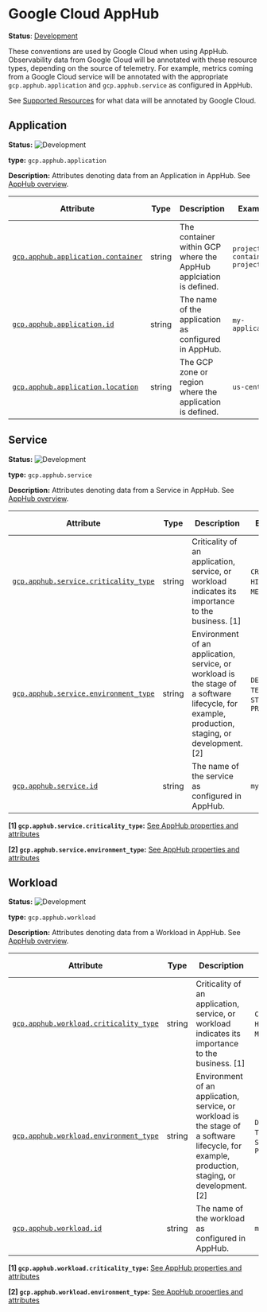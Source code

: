 # Google Cloud AppHub

**Status**: [Development][DocumentStatus]

These conventions are used by Google Cloud when using AppHub. Observability
data from Google Cloud will be annotated with these resource types, depending
on the source of telemetry. For example, metrics coming from a Google Cloud
service will be annotated with the appropriate `gcp.apphub.application` and
`gcp.apphub.service` as configured in AppHub.

See [Supported Resources](https://cloud.google.com/app-hub/docs/supported-resources) for what data will be annotated by Google Cloud.

## Application

<!-- semconv resource.gcp.apphub.application -->
<!-- NOTE: THIS TEXT IS AUTOGENERATED. DO NOT EDIT BY HAND. -->
<!-- see templates/registry/markdown/snippet.md.j2 -->
<!-- prettier-ignore-start -->
<!-- markdownlint-capture -->
<!-- markdownlint-disable -->


**Status:** ![Development](https://img.shields.io/badge/-development-blue)

**type:** `gcp.apphub.application`

**Description:** Attributes denoting data from an Application in AppHub. See [AppHub overview](https://cloud.google.com/app-hub/docs/overview).

| Attribute  | Type | Description  | Examples  | [Requirement Level](https://opentelemetry.io/docs/specs/semconv/general/attribute-requirement-level/) | Stability |
|---|---|---|---|---|---|
| [`gcp.apphub.application.container`](/docs/attributes-registry/gcp.md) | string | The container within GCP where the AppHub applciation is defined. | `projects/my-container-project` | `Required` | ![Development](https://img.shields.io/badge/-development-blue) |
| [`gcp.apphub.application.id`](/docs/attributes-registry/gcp.md) | string | The name of the application as configured in AppHub. | `my-application` | `Required` | ![Development](https://img.shields.io/badge/-development-blue) |
| [`gcp.apphub.application.location`](/docs/attributes-registry/gcp.md) | string | The GCP zone or region where the application is defined. | `us-central1` | `Required` | ![Development](https://img.shields.io/badge/-development-blue) |

<!-- markdownlint-restore -->
<!-- prettier-ignore-end -->
<!-- END AUTOGENERATED TEXT -->
<!-- endsemconv -->

## Service

<!-- semconv resource.gcp.apphub.service -->
<!-- NOTE: THIS TEXT IS AUTOGENERATED. DO NOT EDIT BY HAND. -->
<!-- see templates/registry/markdown/snippet.md.j2 -->
<!-- prettier-ignore-start -->
<!-- markdownlint-capture -->
<!-- markdownlint-disable -->


**Status:** ![Development](https://img.shields.io/badge/-development-blue)

**type:** `gcp.apphub.service`

**Description:** Attributes denoting data from a Service in AppHub. See [AppHub overview](https://cloud.google.com/app-hub/docs/overview).

| Attribute  | Type | Description  | Examples  | [Requirement Level](https://opentelemetry.io/docs/specs/semconv/general/attribute-requirement-level/) | Stability |
|---|---|---|---|---|---|
| [`gcp.apphub.service.criticality_type`](/docs/attributes-registry/gcp.md) | string | Criticality of an application, service, or workload indicates its importance to the business. [1] | `CRITICAL`; `HIGH`; `MEDIUM`; `LOW` | `Required` | ![Development](https://img.shields.io/badge/-development-blue) |
| [`gcp.apphub.service.environment_type`](/docs/attributes-registry/gcp.md) | string | Environment of an application, service, or workload is the stage of a software lifecycle, for example, production, staging, or development. [2] | `DEVELOPMENT`; `TEST`; `STAGING`; `PRODUCTION` | `Required` | ![Development](https://img.shields.io/badge/-development-blue) |
| [`gcp.apphub.service.id`](/docs/attributes-registry/gcp.md) | string | The name of the service as configured in AppHub. | `my-service` | `Required` | ![Development](https://img.shields.io/badge/-development-blue) |

**[1] `gcp.apphub.service.criticality_type`:** [See AppHub properties and attributes](https://cloud.google.com/app-hub/docs/overview#properties-attributes)

**[2] `gcp.apphub.service.environment_type`:** [See AppHub properties and attributes](https://cloud.google.com/app-hub/docs/overview#properties-attributes)

<!-- markdownlint-restore -->
<!-- prettier-ignore-end -->
<!-- END AUTOGENERATED TEXT -->
<!-- endsemconv -->

## Workload

<!-- semconv resource.gcp.apphub.workload -->
<!-- NOTE: THIS TEXT IS AUTOGENERATED. DO NOT EDIT BY HAND. -->
<!-- see templates/registry/markdown/snippet.md.j2 -->
<!-- prettier-ignore-start -->
<!-- markdownlint-capture -->
<!-- markdownlint-disable -->


**Status:** ![Development](https://img.shields.io/badge/-development-blue)

**type:** `gcp.apphub.workload`

**Description:** Attributes denoting data from a Workload in AppHub. See [AppHub overview](https://cloud.google.com/app-hub/docs/overview).

| Attribute  | Type | Description  | Examples  | [Requirement Level](https://opentelemetry.io/docs/specs/semconv/general/attribute-requirement-level/) | Stability |
|---|---|---|---|---|---|
| [`gcp.apphub.workload.criticality_type`](/docs/attributes-registry/gcp.md) | string | Criticality of an application, service, or workload indicates its importance to the business. [1] | `CRITICAL`; `HIGH`; `MEDIUM`; `LOW` | `Required` | ![Development](https://img.shields.io/badge/-development-blue) |
| [`gcp.apphub.workload.environment_type`](/docs/attributes-registry/gcp.md) | string | Environment of an application, service, or workload is the stage of a software lifecycle, for example, production, staging, or development. [2] | `DEVELOPMENT`; `TEST`; `STAGING`; `PRODUCTION` | `Required` | ![Development](https://img.shields.io/badge/-development-blue) |
| [`gcp.apphub.workload.id`](/docs/attributes-registry/gcp.md) | string | The name of the workload as configured in AppHub. | `my-workload` | `Required` | ![Development](https://img.shields.io/badge/-development-blue) |

**[1] `gcp.apphub.workload.criticality_type`:** [See AppHub properties and attributes](https://cloud.google.com/app-hub/docs/overview#properties-attributes)

**[2] `gcp.apphub.workload.environment_type`:** [See AppHub properties and attributes](https://cloud.google.com/app-hub/docs/overview#properties-attributes)

<!-- markdownlint-restore -->
<!-- prettier-ignore-end -->
<!-- END AUTOGENERATED TEXT -->
<!-- endsemconv -->

[DocumentStatus]: https://opentelemetry.io/docs/specs/otel/document-status
